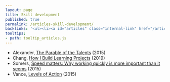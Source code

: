 ```yaml
---
layout: page
title: Skill development
published: true
permalink: /articles-skill-development/
backlinks: '<ul><li><a id="articles" class="internal-link" href="/articles/">Articles</a></li></ul>'
tooltips: 
- path: tooltip_articles.js
---
```


* Alexander, [The Parable of the Talents](https://slatestarcodex.com/2015/01/31/the-parable-of-the-talents/) (2015)
* Chang, [How I Build Learning Projects](https://medium.com/@rchang/how-i-build-learning-projects-part-i-54dbaad68961) (2019)
* Somers, [Speed matters: Why working quickly is more important than it seems](https://jsomers.net/blog/speed-matters) (2015)
* Vance, [Levels of Action](https://www.lesswrong.com/posts/guDcrPqLsnhEjrPZj/levels-of-action) (2015)
